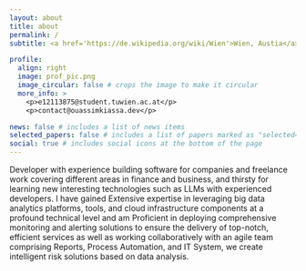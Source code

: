 ```yaml
---
layout: about
title: about
permalink: /
subtitle: <a href='https://de.wikipedia.org/wiki/Wien'>Wien, Austia</a>

profile:
  align: right
  image: prof_pic.png
  image_circular: false # crops the image to make it circular
  more_info: >
    <p>e12113875@student.tuwien.ac.at</p>
    <p>contact@ouassimkiassa.dev</p>

news: false # includes a list of news items
selected_papers: false # includes a list of papers marked as "selected={true}"
social: true # includes social icons at the bottom of the page
---
```



Developer with experience building software for companies and freelance work covering different areas in finance and business, and thirsty for learning new interesting technologies such as LLMs with experienced developers.  I have gained Extensive expertise in leveraging big data analytics platforms, tools, and cloud infrastructure components at a profound technical level and am Proficient in deploying comprehensive monitoring and alerting solutions to ensure the delivery of top-notch, efficient services as well as working collaboratively with an agile team comprising Reports, Process Automation, and IT System, we create intelligent risk solutions based on data analysis.
